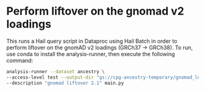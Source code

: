 # Perform liftover on the gnomad v2 loadings

This runs a Hail query script in Dataproc using Hail Batch in order to perform liftover on the gnomAD v2 loadings (GRCh37 -> GRCh38). To run, use conda to install the analysis-runner, then execute the following command:

```sh
analysis-runner --dataset ancestry \
--access-level test --output-dir "gs://cpg-ancestry-temporary/gnomad_loadings_liftover_2.1/v0" \
--description "gnomad liftover 2.1" main.py
```
